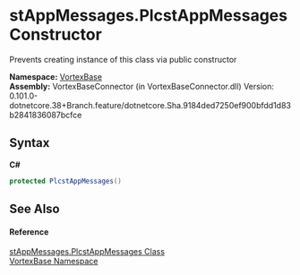 # stAppMessages.PlcstAppMessages Constructor 
 

Prevents creating instance of this class via public constructor

**Namespace:**&nbsp;<a href="N_VortexBase.md">VortexBase</a><br />**Assembly:**&nbsp;VortexBaseConnector (in VortexBaseConnector.dll) Version: 0.101.0-dotnetcore.38+Branch.feature/dotnetcore.Sha.9184ded7250ef900bfdd1d83b2841836087bcfce

## Syntax

**C#**<br />
``` C#
protected PlcstAppMessages()
```


## See Also


#### Reference
<a href="T_VortexBase_stAppMessages_PlcstAppMessages.md">stAppMessages.PlcstAppMessages Class</a><br /><a href="N_VortexBase.md">VortexBase Namespace</a><br />